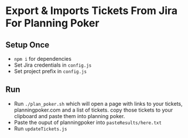 # Export & Imports Tickets From Jira For Planning Poker

## Setup Once

- `npm i` for dependencies
- Set Jira credentials in `config.js`
- Set project prefix in `config.js`

## Run

- Run `./plan_poker.sh` which will open a page with links to your tickets, planningpoker.com and a list of tickets. copy those tickets to your clipboard and paste them into planning poker.
- Paste the ouput of planningpoker into `pasteResults/here.txt`
- Run `updateTickets.js`